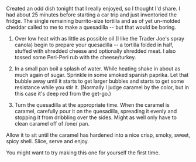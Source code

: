 <!--
.. title: Smoky Caramel Quesadilla
.. date: 2006/03/09 13:37
.. slug: index
.. tags:
.. link:
.. description:
-->

Created an odd dish tonight that I really enjoyed, so I thought I'd share. I had about 25 minutes before starting a car trip and just inventoried the fridge. The single remaining burrito-size tortilla and as of yet un-molded cheddar called to me to make a quesadilla -- but that would be boring.

1) Over low heat with as little as possible oil (I like the Trader Joe's spray canola) begin to prepare your quesadilla -- a tortilla folded in half, stuffed with shredded cheese and optionally shredded meat. I also tossed some Peri-Peri rub with the cheese/turkey.

2) In a small pan boil a splash of water. While heating shake in about as much again of sugar. Sprinkle in some smoked spanish paprika. Let that bubble away until it starts to get larger bubbles and starts to get some resistance while you stir it. (Normally I judge caramel by the color, but in this case it's deep red from the get-go.)

3) Turn the quesadilla at the appropriate time. When the caramel is caramel, carefully pour it on the quesadilla, spreading it evenly and stopping it from dribbling over the sides. Might as well only have to clean caramel off of /one/ pan.

Allow it to sit until the caramel has hardened into a nice crisp, smoky, sweet, spicy shell. Slice, serve and enjoy.

You might want to try making this one for yourself the first time.
